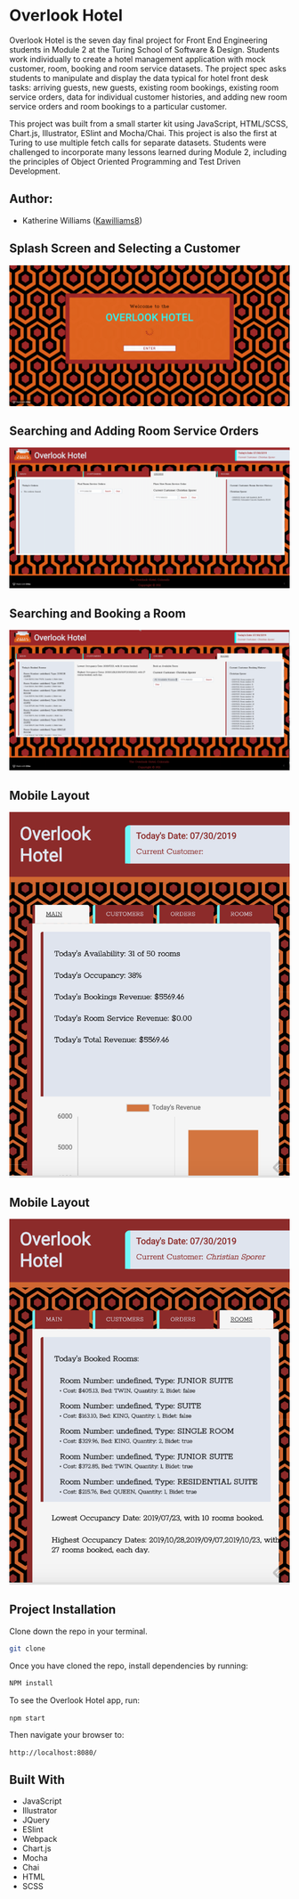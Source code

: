 # Overlook Hotel

Overlook Hotel is the seven day final project for Front End Engineering students in Module 2 at the Turing School of Software & Design. Students work individually to create a hotel management application with mock customer, room, booking and room service datasets. The project spec asks students to manipulate and display the data typical for hotel front desk tasks: arriving guests, new guests, existing room bookings, existing room service orders, data for individual customer histories, and adding new room service orders and room bookings to a particular customer.

This project was built from a small starter kit using JavaScript, HTML/SCSS, Chart.js, Illustrator, ESlint and Mocha/Chai. This project is also the first at Turing to use multiple fetch calls for separate datasets. Students were challenged to incorporate many lessons learned during Module 2, including the principles of Object Oriented Programming and Test Driven Development.

## Author:
* Katherine Williams ([Kawilliams8](https://github.com/kawilliams8))

## Splash Screen and Selecting a Customer
![Splash Screen](https://github.com/kawilliams8/OverlookHotel/blob/master/2019-07-30%2023.50.59.gif)

## Searching and Adding Room Service Orders
![Room Services](https://github.com/kawilliams8/OverlookHotel/blob/master/2019-07-30%2023.51.42.gif)

## Searching and Booking a Room
![Booking](https://github.com/kawilliams8/OverlookHotel/blob/master/2019-07-30%2023.52.23.gif)

## Mobile Layout
![Mobile View](https://github.com/kawilliams8/OverlookHotel/blob/master/Screen%20Shot%202019-07-30%20at%2010.59.06%20PM.png)

## Mobile Layout
![Mobile View](https://github.com/kawilliams8/OverlookHotel/blob/master/Screen%20Shot%202019-07-30%20at%2011.00.16%20PM.png)

## Project Installation
Clone down the repo in your terminal.

```bash
git clone
```

Once you have cloned the repo, install dependencies by running:

```bash
NPM install
```

To see the Overlook Hotel app, run:

`npm start` 

Then navigate your browser to: 

`http://localhost:8080/`

## Built With
- JavaScript
- Illustrator
- JQuery
- ESlint
- Webpack
- Chart.js
- Mocha
- Chai
- HTML
- SCSS
